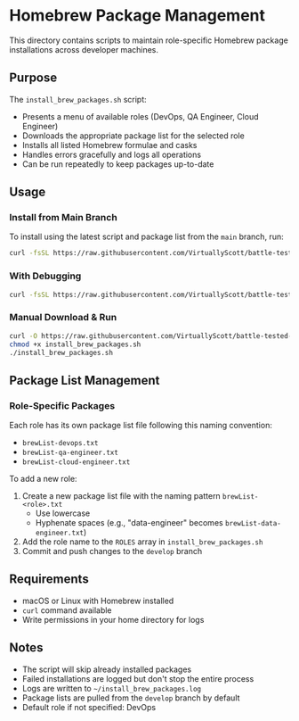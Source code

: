 # Homebrew Package Management

This directory contains scripts to maintain role-specific Homebrew package installations across developer machines.

## Purpose

The `install_brew_packages.sh` script:
- Presents a menu of available roles (DevOps, QA Engineer, Cloud Engineer)
- Downloads the appropriate package list for the selected role
- Installs all listed Homebrew formulae and casks
- Handles errors gracefully and logs all operations
- Can be run repeatedly to keep packages up-to-date

## Usage

### Install from Main Branch

To install using the latest script and package list from the `main` branch, run:

```bash
curl -fsSL https://raw.githubusercontent.com/VirtuallyScott/battle-tested-devops/refs/heads/main/homebrew/install_brew_packages.sh | bash
```

### With Debugging

```bash
curl -fsSL https://raw.githubusercontent.com/VirtuallyScott/battle-tested-devops/refs/heads/main/homebrew/install_brew_packages.sh | bash -x
```

### Manual Download & Run

```bash
curl -O https://raw.githubusercontent.com/VirtuallyScott/battle-tested-devops/refs/heads/main/homebrew/install_brew_packages.sh
chmod +x install_brew_packages.sh
./install_brew_packages.sh
```

## Package List Management

### Role-Specific Packages
Each role has its own package list file following this naming convention:
- `brewList-devops.txt`
- `brewList-qa-engineer.txt` 
- `brewList-cloud-engineer.txt`

To add a new role:
1. Create a new package list file with the naming pattern `brewList-<role>.txt`
   - Use lowercase
   - Hyphenate spaces (e.g., "data-engineer" becomes `brewList-data-engineer.txt`)
2. Add the role name to the `ROLES` array in `install_brew_packages.sh`
3. Commit and push changes to the `develop` branch

## Requirements

- macOS or Linux with Homebrew installed
- `curl` command available
- Write permissions in your home directory for logs

## Notes

- The script will skip already installed packages
- Failed installations are logged but don't stop the entire process
- Logs are written to `~/install_brew_packages.log`
- Package lists are pulled from the `develop` branch by default
- Default role if not specified: DevOps
